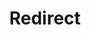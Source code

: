 ﻿---
layout: src/layouts/Redirect.astro
title: Redirect
redirect: https://yamldoc.liuyan.wang/docs/deployments/packages
pubDate:  2023-01-01
navSearch: false
navSitemap: false
navMenu: false
---
